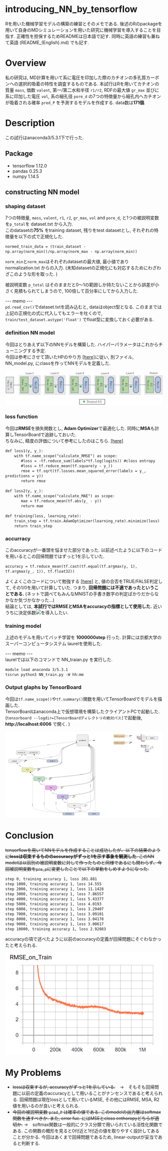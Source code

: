 # introducing_NN_by_tensorflow
Rを用いた機械学習モデルの構築の練習とそのメモである. 後述のRのpackageを用いて自身のMDシミュレーションを用いた研究に機械学習を導入することを目指す. 正確性を担保するためREADMEは日本語で記す. 同時に英語の練習も兼ねて英語 (README_(English).md) でも記す.  

# Overview    
私の研究は, MD計算を用いて系に電圧を印加した際のカチオンの多孔質カーボンへの選択的吸着の特性を調査するものである. 本試行はRを用いてカチオンの質量 `mass`, 価数 `valent`, 第一/第二水和半径 `r1/r2`, RDFの最大値 `gr_max` 並びに系に印加した電圧 `vol`, 系の細孔径 `pore_d` の7つの特徴量から細孔内へカチオンが吸着される確率 `pred_P` を予測するモデルを作成する. data数は**171個**.         

# Description  
この試行はanaconda3/5.3.1下で行った.  
## Package
* tensorflow 1.12.0 
* pandas 0.25.3  
* numpy 1.14.5  

## constructing NN model
### shaping dataset
7つの特徴量, `mass`, `valent`, `r1`, `r2`, `gr_max`, `vol` and `pore_d`, と1つの被説明変数を`p_total`を dataset.txt から入力.    
このdatasetの**75%** をtraining dataset, 残りをtest datasetとし, それぞれの特徴量を以下の式で正規化した.   
```
normed_train_data = (train_dataset - np.array(norm_min))/np.array(norm_max - np.array(norm_min))
```
`norm_min`と`norm_max`はそれぞれdatasetの最大値, 最小値であり normalization.txt からの入力. (未知datasetの正規化にも対応するためにわざわざこのような形を取った. )  

被説明変数 `p_total` はそのままだと0～1の範囲しか持たないことから誤差が小さく見積もられてしまうので, 100倍して百分率にしてから入力した.

--- memo ---  
`pd.read_csv()`でdataset.txtを読み込むと, dataはobject型となる. このままでは上記の正規化の式に代入してもエラーを吐くので, `train/test_dataset.astype('float')` でfloat型に変換しておく必要がある.   


### definition NN model
今回はとりあえず以下のNNモデルを構築した. ハイパーパラメータはこれからチューニングする予定.  
今回は参考にさせて頂いたHPのやり方 <a href="https://qiita.com/SwitchBlade/items/6677c283b2402d060cd0" target="_blank">[here]</a>に従い, 別ファイル, NN_model.py, にclassを作ってNNモデルを定義した.  

![NN model](https://github.com/yusuke-kawaian/introducing_NN_by_tensorflow/blob/master/DNN1.png)


### loss function
今回は**RMSE**を損失関数とし, **Adam Optimizer**で最適化した. 同時に**MSA**も計算しTensorBoardで追跡しておいた.  
ちなみに, 精度の評価について参考にしたのはこちら. <a href="https://pythondatascience.plavox.info/scikit-learn/回帰モデルの評価" target="_blank">[here]</a>  
    
``` 
def loss1(y, y_):
    with tf.name_scope("calculate_RMSE") as scope:
       #loss = -tf.reduce_sum(labels*tf.log(logits)) #closs entropy
       #loss = tf.reduce_mean(tf.square(y - y_))
       rmse = tf.sqrt(tf.losses.mean_squared_error(labels = y_, predictions = y))
       return rmse

def loss2(y, y_):
    with tf.name_scope("calculate_MAE") as scope:
       mae = tf.reduce_mean(tf.abs(y_ - y))
       return mae

def training(loss, learning_rate):
    train_step = tf.train.AdamOptimizer(learning_rate).minimize(loss)
    return train_step
```

### accurracy  
このaccuracyが一番頭を悩ませた部分であった. 以前述べたように以下のコードを用いるとこの回帰問題ではずっと1を示していた.  
```
accuracy = tf.reduce_mean(tf.cast(tf.equal(tf.argmax(y, 1), tf.argmax(y_, 1)), tf.float32))
```  
よくよくこのコードについて勉強する <a href="http://testpy.hatenablog.com/entry/2016/11/27/035033" target="_blank">[here]</a> と, 値の合否をTRUE/FALSE判定して, その1/0を用いて計算していた. つまり, **回帰問題には不適であったということである.** (ネットで調べてもみんなMNISTの手書き数字の判定ばかりだからなかなか気づかなかった…)  
結論としては, **本試行ではRMSEとMSAをaccuracyの指標として使用した.** 近いうちに決定係数<img src="https://latex.codecogs.com/gif.latex?R^2"/>を導入したい.  

### training model
上述のモデルを用いてバッチ学習を **1000000step** 行った.  計算には京都大学のスーパーコンピュータシステム laurelを使用した.  

--- memo ---  
laurelでは以下のコマンドで NN_traian.py を実行した.  
```
module load anaconda 3/5.3.1  
tssrun python3 NN_train.py -W hh:mm
```  

### Output glaphs by TensorBoard  
今回は`tf.name_scope()`や`tf.summary()`関数を用いてTensorBoardでモデルを描画した.  
TensorBoardはanaconda上で仮想環境を構築したクライアントPCで起動した. (`tensorboard --logdir=[TensorBoardディレクトリの絶対パス]`で起動後, **http://localhost:6006** で開く. )  

![NN model](https://github.com/yusuke-kawaian/introducing_NN_by_tensorflow/blob/master/DNN1_tensorboard.png)


# Conclusion    
~~tensorflowを用いてNNモデルを作成することは成功したが、以下の結果のように**lossは収束するもののaccuracyがずっと1を示す事象を観測した**. このNN modelは以前別の被説明変数に対して作ったものと同様であるにも関わらず、今回被説明変数を`pre_p`に変更したことで以下の挙動をしめすようになった.~~  

```
step 0, training accuracy 1, loss 201.881
step 1000, training accuracy 1, loss 14.555
step 2000, training accuracy 1, loss 11.1428
step 3000, training accuracy 1, loss 7.86557
step 4000, training accuracy 1, loss 5.43377
step 5000, training accuracy 1, loss 4.0193
step 6000, training accuracy 1, loss 3.29407
step 7000, training accuracy 1, loss 3.09101
step 8000, training accuracy 1, loss 3.04178
step 9000, training accuracy 1, loss 3.00617
step 10000, training accuracy 1, loss 2.92083
```  
accuracyの項で述べたように以前のaccuracyの定義が回帰問題にそぐわなかったと考えられる. 

![RMSE](https://github.com/yusuke-kawaian/introducing_NN_by_tensorflow/blob/master/RMSE_train_20200521_1Mstep.png)  

# My Problems  
* ~~lossは収束するが, accuracyがずっと1を示している.~~　→　そもそも回帰問題に以前の定義のaccuracyとして用いることがナンセンスであると考えられる. 回帰問題は現在lossとして用いているMSE, その他にはRMSE, MSA, R2値を用いるのが良いと考えられる.   
* ~~今回の被説明変数 `pred_P` は確率の値である. このmodelの出力層はsoftmax関数を通すべきか. また, error fuc. にはMSEとcloss enthoropyどちらが適切か.~~ →　softmax関数は一般的にクラス分類で用いられている活性化関数である. この関数の概形を見ると0付近と1付近の値を取りやすく設計してあることが分かる. 今回はあくまで回帰問題であるため, linear-outputが妥当であると判断する.   
